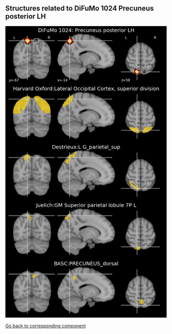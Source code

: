 


## Structures related to DiFuMo 1024 Precuneus posterior LH

![189](189.jpg "Structures related to DiFuMo 1024 Precuneus posterior LH")

[Go back to corresponding component](https://parietal-inria.github.io/DiFuMo/1024/html/189.html)